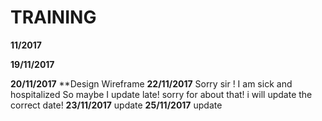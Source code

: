 # TRAINING

**11/2017**

**19/11/2017**

**20/11/2017** 
**Design Wireframe
**22/11/2017** Sorry sir ! I am sick and hospitalized
So maybe I update late! sorry for about that! i will update the correct date! 
**23/11/2017** update 
**25/11/2017** update 
